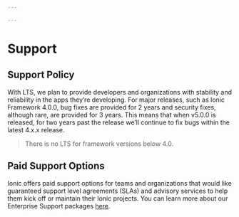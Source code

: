 ```yaml
---

---
```


# Support


## Support Policy

With LTS, we plan to provide developers and organizations with stability and reliability in the apps they’re developing. For major releases, such as Ionic Framework 4.0.0,  bug fixes are provided for 2 years and security fixes, although rare, are provided for 3 years. This means that when v5.0.0 is released, for two years past the release we’ll continue to fix bugs within the latest 4.x.x release. 

<blockquote>
  <p>There is no LTS for framework versions below 4.0.</p>
</blockquote>

## Paid Support Options

Ionic offers paid support options for teams and organizations that would like guaranteed support level agreements (SLAs) and advisory services to help them kick off or maintain their Ionic projects. You can learn more about our Enterprise Support packages <a href="https://ionicframework.com/enterprise/support" target="_blank">here</a>.